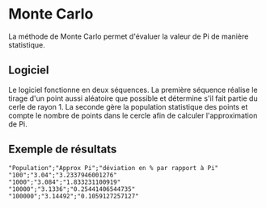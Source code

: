 # Monte Carlo
La méthode de Monte Carlo permet d'évaluer la valeur de Pi de manière statistique.

## Logiciel
Le logiciel fonctionne en deux séquences. La première séquence réalise le tirage d'un point aussi aléatoire que possible et détermine s'il fait partie du cerle de rayon 1. La seconde gère la population statistique des points et compte le nombre de points dans le cercle afin de calculer l'approximation de Pi.

## Exemple de résultats

````csv
"Population";"Approx Pi";"déviation en % par rapport à Pi"
"100";"3.04";"3.2337946001276"
"1000";"3.084";"1.833231100919"
"10000";"3.1336";"0.25441406544735"
"100000";"3.14492";"0.1059127257127"
````